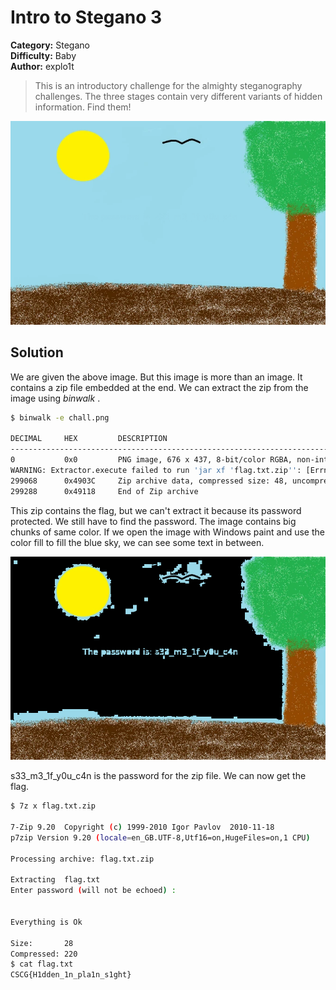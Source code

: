 # Intro to Stegano 3
**Category:** Stegano  
**Difficulty:** Baby  
**Author:** explo1t  
>This is an introductory challenge for the almighty steganography challenges. The three stages contain very different variants of hidden information. Find them!

![](https://github.com/aPanther/Writeups/blob/master/CSCG/attachments/chall.png)

## Solution
We are given the above image. But this image is more than an image. It contains a zip file embedded at the end. We can extract the zip from the image using _binwalk_ .
```bash
$ binwalk -e chall.png

DECIMAL   	HEX       	DESCRIPTION
-------------------------------------------------------------------------------------------------------
0         	0x0       	PNG image, 676 x 437, 8-bit/color RGBA, non-interlaced
WARNING: Extractor.execute failed to run 'jar xf 'flag.txt.zip'': [Errno 2] No such file or directory
299068    	0x4903C   	Zip archive data, compressed size: 48, uncompressed size: 28, name: "flag.txt"  
299288    	0x49118   	End of Zip archive 
```
 This zip contains the flag, but we can't extract it because its password protected. We still have to find the password. The image contains big chunks of same color. If we open the image with Windows paint and use the color fill to fill the blue sky, we can see some text in between.
 
 
 ![](https://github.com/aPanther/Writeups/blob/master/CSCG/attachments/steg3sol.png)
 
 
 s33\_m3\_1f\_y0u\_c4n is the password for the zip file. We can now get the flag.
```bash
$ 7z x flag.txt.zip 

7-Zip 9.20  Copyright (c) 1999-2010 Igor Pavlov  2010-11-18
p7zip Version 9.20 (locale=en_GB.UTF-8,Utf16=on,HugeFiles=on,1 CPU)

Processing archive: flag.txt.zip

Extracting  flag.txt
Enter password (will not be echoed) :


Everything is Ok

Size:       28
Compressed: 220
$ cat flag.txt
CSCG{H1dden_1n_pla1n_s1ght}
```
